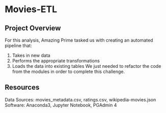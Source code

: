 # Movies-ETL

## Project Overview
For this analysis, Amazing Prime tasked us with creating an automated pipeline that:
  1. Takes in new data
  2. Performs the appropriate transformations
  3. Loads the data into existing tables
We just needed to refactor the code from the modules in order to complete this challenge.

## Resources
Data Sources: movies_metadata.csv, ratings.csv, wikipedia-movies.json
Software: Anaconda3, Jupyter Notebook, PGAdmin 4
